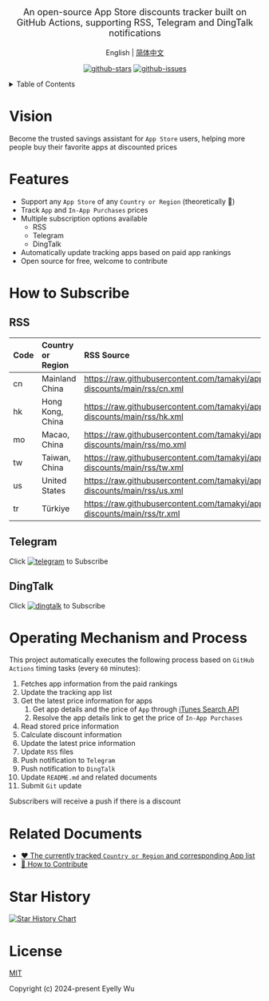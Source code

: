 <div align="center">
  <p style="font-size: 18px;">An open-source App Store discounts tracker built on GitHub Actions, supporting RSS, Telegram and DingTalk notifications</p>


English | [简体中文](https://github.com/appstore-discounts/appstore-discounts/blob/main/README_zh-CN.md)



[![github-stars](https://img.shields.io/github/stars/eyelly-wu/appstore-discounts?style=social "github-stars")](https://github.com/appstore-discounts/appstore-discounts/stargazers "github-stars")
[![github-issues](https://img.shields.io/github/issues-raw/eyelly-wu/appstore-discounts "github-issues")](https://github.com/appstore-discounts/appstore-discounts/issues "github-issues")


</div>
<details >
  <summary>Table of Contents</summary>

  [Vision](#vision)<br/>
  [Features](#features)<br/>
  [How to Subscribe](#how-to-subscribe)<br/>
  &emsp;&emsp;[RSS](#rss)<br/>
  &emsp;&emsp;[Telegram](#telegram)<br/>
  &emsp;&emsp;[DingTalk](#dingtalk)<br/>
  [Operating Mechanism and Process](#operating-mechanism-and-process)<br/>
  [Related Documents](#related-documents)<br/>
  [Star History](#star-history)<br/>
  [License](#license)<br/>

</details>


# Vision
Become the trusted savings assistant for  `App Store`  users, helping more people buy their favorite apps at discounted prices
# Features

* Support any  `App Store`  of any  `Country or Region`  (theoretically 🤔)
* Track  `App`  and  `In-App Purchases`  prices
* Multiple subscription options available
   * RSS
   * Telegram
   * DingTalk
* Automatically update tracking apps based on paid app rankings
* Open source for free, welcome to contribute


# How to Subscribe

## RSS

|Code|Country or Region|RSS  Source|
|:-|:-|:-|
|cn|Mainland China|https://raw.githubusercontent.com/tamakyi/appstore-discounts/main/rss/cn.xml|
|hk|Hong Kong, China|https://raw.githubusercontent.com/tamakyi/appstore-discounts/main/rss/hk.xml|
|mo|Macao, China|https://raw.githubusercontent.com/tamakyi/appstore-discounts/main/rss/mo.xml|
|tw|Taiwan, China|https://raw.githubusercontent.com/tamakyi/appstore-discounts/main/rss/tw.xml|
|us|United States|https://raw.githubusercontent.com/tamakyi/appstore-discounts/main/rss/us.xml|
|tr|Türkiye|https://raw.githubusercontent.com/tamakyi/appstore-discounts/main/rss/tr.xml|

## Telegram
Click  [![telegram](https://img.shields.io/badge/Telegram-Channel-blue?style=flat&logo=telegram "telegram")](https://t.me/appstore_discounts "telegram-channel")  to Subscribe
## DingTalk
Click  [![dingtalk](https://img.alicdn.com/imgextra/i3/O1CN01WMvMRG1ks3Ixc9x1v_!!6000000004738-55-tps-32-32.svg "dingtalk")](https://qr.dingtalk.com/action/joingroup?code=v1,k1,o9TXTPxGRNhCmrTUa4cHymeJCIcRiimCsH4FqEnbEWU=&_dt_no_comment=1&origin=11 "dingtalk")  to Subscribe
# Operating Mechanism and Process
This project automatically executes the following process based on  `GitHub Actions`  timing tasks (every  `60`  minutes):
1. Fetches app information from the paid rankings
2. Update the tracking app list
3. Get the latest price information for apps
   1. Get app details and the price of  `App`  through  [iTunes Search API](https://developer.apple.com/library/archive/documentation/AudioVideo/Conceptual/iTuneSearchAPI/Searching.html#//apple_ref/doc/uid/TP40017632-CH5-SW1) 
   2. Resolve the app details link to get the price of  `In-App Purchases` 
4. Read stored price information
5. Calculate discount information
6. Update the latest price information
7. Update  `RSS`  files
8. Push notification to  `Telegram` 
9. Push notification to  `DingTalk` 
10. Update  `README.md`  and related documents
11. Submit  `Git`  update

Subscribers will receive a push if there is a discount
# Related Documents

* [❤️ The currently tracked  `Country or Region`  and corresponding App list](https://github.com/appstore-discounts/appstore-discounts/blob/main/docs/dist/FOCUS.md)
* [🤝 How to Contribute](https://github.com/appstore-discounts/appstore-discounts/blob/main/docs/dist/CONTRIBUTION_GUIDELINES.md)


# Star History
<a href="https://star-history.com/#eyelly-wu/appstore-discounts&Date">
  <picture>
    <source media="(prefers-color-scheme: dark)" srcset="https://api.star-history.com/svg?repos=eyelly-wu/appstore-discounts&type=Date&theme=dark"></source><source media="(prefers-color-scheme: light)" srcset="https://api.star-history.com/svg?repos=eyelly-wu/appstore-discounts&type=Date"></source><img alt="Star History Chart" src="https://api.star-history.com/svg?repos=eyelly-wu/appstore-discounts&type=Date" />
  </picture>
</a>

# License
[MIT](./LICENSE)

Copyright (c) 2024-present Eyelly Wu